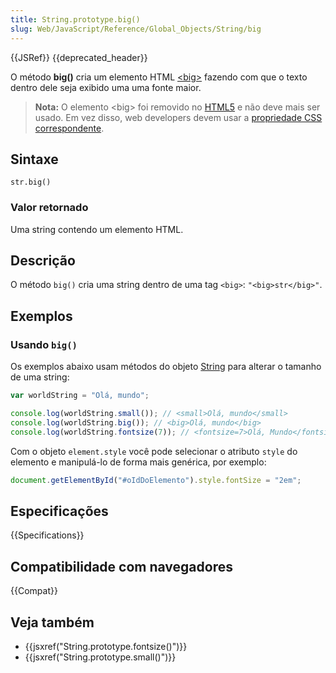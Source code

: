 ```yaml
---
title: String.prototype.big()
slug: Web/JavaScript/Reference/Global_Objects/String/big
---
```


{{JSRef}} {{deprecated_header}}

O método **big()** cria um elemento HTML [\<big>](/pt-BR/docs/Web/HTML/Element/big) fazendo com que o texto dentro dele seja exibido uma uma fonte maior.

> **Nota:** O elemento \<big> foi removido no [HTML5](/pt-BR/docs/Web/Guide/HTML/HTML5) e não deve mais ser usado. Em vez disso, web developers devem usar a [propriedade CSS correspondente](/pt-BR/docs/Web/CSS/font-size).

## Sintaxe

```
str.big()
```

### Valor retornado

Uma string contendo um elemento HTML.

## Descrição

O método `big()` cria uma string dentro de uma tag `<big>`:
`"<big>str</big>"`.

## Exemplos

### Usando `big()`

Os exemplos abaixo usam métodos do objeto [String](/pt-BR/docs/Web/JavaScript/Reference/Global_Objects/String#M%C3%A9todos_gen%C3%A9ricos_de_Strings) para alterar o tamanho de uma string:

```js
var worldString = "Olá, mundo";

console.log(worldString.small()); // <small>Olá, mundo</small>
console.log(worldString.big()); // <big>Olá, mundo</big>
console.log(worldString.fontsize(7)); // <fontsize=7>Olá, Mundo</fontsize>
```

Com o objeto `element.style` você pode selecionar o atributo `style` do elemento e manipulá-lo de forma mais genérica, por exemplo:

```js
document.getElementById("#oIdDoElemento").style.fontSize = "2em";
```

## Especificações

{{Specifications}}

## Compatibilidade com navegadores

{{Compat}}

## Veja também

- {{jsxref("String.prototype.fontsize()")}}
- {{jsxref("String.prototype.small()")}}
